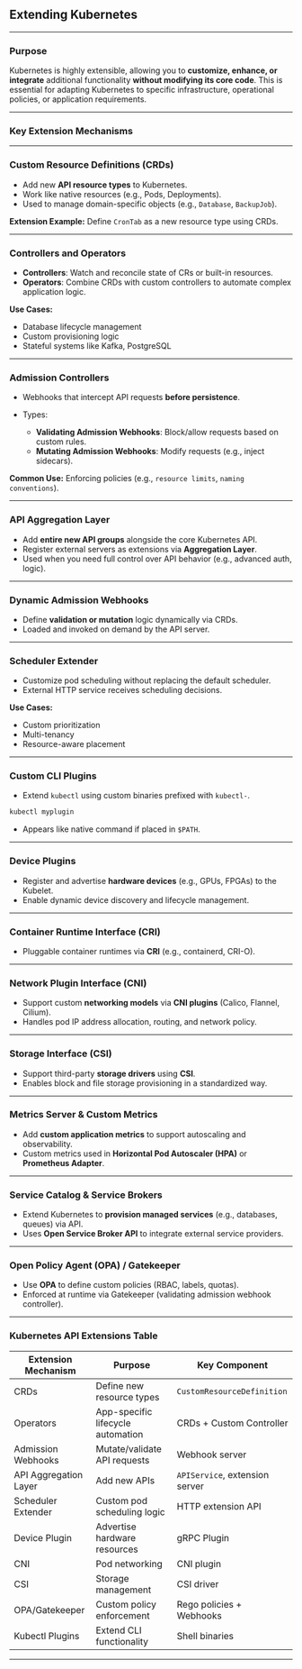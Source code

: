 ## **Extending Kubernetes**

---

### **Purpose**

Kubernetes is highly extensible, allowing you to **customize, enhance, or integrate** additional functionality **without modifying its core code**. This is essential for adapting Kubernetes to specific infrastructure, operational policies, or application requirements.

---

### **Key Extension Mechanisms**

---

### **Custom Resource Definitions (CRDs)**

* Add new **API resource types** to Kubernetes.
* Work like native resources (e.g., Pods, Deployments).
* Used to manage domain-specific objects (e.g., `Database`, `BackupJob`).

**Extension Example:**
Define `CronTab` as a new resource type using CRDs.

---

### **Controllers and Operators**

* **Controllers**: Watch and reconcile state of CRs or built-in resources.
* **Operators**: Combine CRDs with custom controllers to automate complex application logic.

**Use Cases:**

* Database lifecycle management
* Custom provisioning logic
* Stateful systems like Kafka, PostgreSQL

---

### **Admission Controllers**

* Webhooks that intercept API requests **before persistence**.
* Types:

  * **Validating Admission Webhooks**: Block/allow requests based on custom rules.
  * **Mutating Admission Webhooks**: Modify requests (e.g., inject sidecars).

**Common Use:** Enforcing policies (e.g., `resource limits`, `naming conventions`).

---

### **API Aggregation Layer**

* Add **entire new API groups** alongside the core Kubernetes API.
* Register external servers as extensions via **Aggregation Layer**.
* Used when you need full control over API behavior (e.g., advanced auth, logic).

---

### **Dynamic Admission Webhooks**

* Define **validation or mutation** logic dynamically via CRDs.
* Loaded and invoked on demand by the API server.

---

### **Scheduler Extender**

* Customize pod scheduling without replacing the default scheduler.
* External HTTP service receives scheduling decisions.

**Use Cases:**

* Custom prioritization
* Multi-tenancy
* Resource-aware placement

---

### **Custom CLI Plugins**

* Extend `kubectl` using custom binaries prefixed with `kubectl-`.

```bash
kubectl myplugin
```

* Appears like native command if placed in `$PATH`.

---

### **Device Plugins**

* Register and advertise **hardware devices** (e.g., GPUs, FPGAs) to the Kubelet.
* Enable dynamic device discovery and lifecycle management.

---

### **Container Runtime Interface (CRI)**

* Pluggable container runtimes via **CRI** (e.g., containerd, CRI-O).

---

### **Network Plugin Interface (CNI)**

* Support custom **networking models** via **CNI plugins** (Calico, Flannel, Cilium).
* Handles pod IP address allocation, routing, and network policy.

---

### **Storage Interface (CSI)**

* Support third-party **storage drivers** using **CSI**.
* Enables block and file storage provisioning in a standardized way.

---

### **Metrics Server & Custom Metrics**

* Add **custom application metrics** to support autoscaling and observability.
* Custom metrics used in **Horizontal Pod Autoscaler (HPA)** or **Prometheus Adapter**.

---

### **Service Catalog & Service Brokers**

* Extend Kubernetes to **provision managed services** (e.g., databases, queues) via API.
* Uses **Open Service Broker API** to integrate external service providers.

---

### **Open Policy Agent (OPA) / Gatekeeper**

* Use **OPA** to define custom policies (RBAC, labels, quotas).
* Enforced at runtime via Gatekeeper (validating admission webhook controller).

---

### **Kubernetes API Extensions Table**

| Extension Mechanism   | Purpose                           | Key Component                  |
| --------------------- | --------------------------------- | ------------------------------ |
| CRDs                  | Define new resource types         | `CustomResourceDefinition`     |
| Operators             | App-specific lifecycle automation | CRDs + Custom Controller       |
| Admission Webhooks    | Mutate/validate API requests      | Webhook server                 |
| API Aggregation Layer | Add new APIs                      | `APIService`, extension server |
| Scheduler Extender    | Custom pod scheduling logic       | HTTP extension API             |
| Device Plugin         | Advertise hardware resources      | gRPC Plugin                    |
| CNI                   | Pod networking                    | CNI plugin                     |
| CSI                   | Storage management                | CSI driver                     |
| OPA/Gatekeeper        | Custom policy enforcement         | Rego policies + Webhooks       |
| Kubectl Plugins       | Extend CLI functionality          | Shell binaries                 |

---
